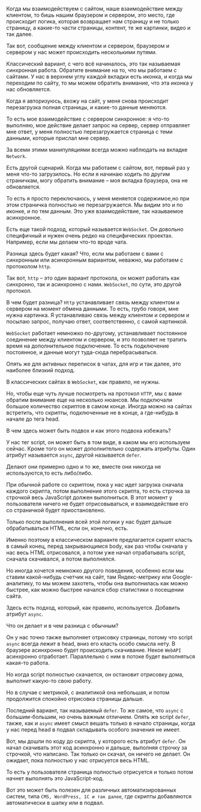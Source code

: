 Когда мы взаимодействуем с сайтом, наше взаимодействие между клиентом, то бишь нашим браузером и сервером, это место, где происходит логика, которая возвращает нам страницу и не только страницу, а какие-то части страницы, контент, те же картинки,
видео и так далее. 

Так вот, сообщение между клиентом и сервером, браузером и сервером у нас может происходить несколькими путями.

Классический вариант, с чего всё начиналось, это так называемая синхронная работа. Обратите внимание на то, что мы работаем с сайтами. У нас в верхнем углу каждой вкладки есть иконка, и когда мы переходим по сайту, то мы можем обратить внимание, что эта иконка у нас обновляется.

Когда я авторизуюсь, вхожу на сайт, у меня снова происходит перезагрузка полная страницы, и какие-то данные меняются.

То есть мое взаимодействие с сервером синхронное: я что-то выполняю, мое действие
делает запрос на сервер, сервер отправляет мне ответ, у меня полностью перезагружается страница с теми данными, которые прислал мне сервер. 

За всеми этими манипуляциями всегда можно наблюдать на вкладке `Network`.

Есть другой сценарий. Когда мы работаем с сайтом, вот, первый раз у меня что-то загрузилось. Но если я начинаю ходить
по другим страничкам, могу обратить внимание – моя вкладка браузера, она не обновляется.

То есть я просто переключаюсь, у меня меняется содержимое,но при этом страничка полностью не перезагружается. Мы видим это и по иконке, и по тем данным. Это уже взаимодействие, так называемое асинхронное.

Есть еще такой подход, который называется `WebSocket`. Он довольно специфичный и нужен очень редко на специфических проектах. Например, если мы делаем что-то вроде чата.

Разница здесь будет какая? Что, если мы работаем с вами с синхронным или асинхронным вариантом, неважно, мы работаем с протоколом `http`.

Так вот, `http` – это один вариант протокола, он может работать как синхронно, так и асинхронно с нами. `WebSocket`, по сути, это другой протокол.

В чем будет разница? `Http` устанавливает связь
между клиентом и сервером на момент обмена данными. То есть, грубо говоря, мне нужна картинка. Я устанавливаю связь между
клиентом и сервером и посылаю запрос, получаю ответ, соответственно, с самой картинкой.

`WebSocket` работает немножко по-другому, устанавливает постоянное соединение
между клиентом и сервером, и это позволяет не тратить время на дополнительное подключение. То есть подключение постоянное,
и данные могут туда-сюда перебрасываться.

Опять же для активных переписок в чатах, для игр и так далее, это наиболее близкий подход.

В классических сайтах в `WebSocket`, как правило, не нужны.

Но, чтобы еще чуть лучше посмотреть
на протокол `HTTP`, мы с вами обратим внимание
еще на несколько нюансов. Мы подключали большое количество скриптов  в самом конце.  Иногда можно на сайтах встретить, что скрипты, подключенные не в конце, а где-нибудь в начале до тега head. 

В чем здесь может быть подвох и как этого подвоха избежать?

У нас тег script, он может быть в том виде, в каком мы его используем сейчас. Кроме того он может дополнительно содержать атрибуты. Один атрибут называется `async`, другой называется `defer`.  

Делают они примерно одно и то же,
вместе они никогда не используются,то есть либо/либо.

При обычной работе со скриптом, пока у нас идет загрузка сначала каждого скрипта, потом выполнение этого скрипта, то есть строчка за строчкой весь JavaScript должен выполниться. В этот момент у пользователя ничего не будет отрисовываться, и взаимодействие его со страничкой будет приостановлено. 

Только после выполнения всей этой логики у нас будет дальше обрабатываться HTML, если он, конечно, есть. 

Именно поэтому в классическом варианте предлагается скрипт класть в самый конец, перед закрывающимся body, как раз чтобы сначала у нас весь HTML отрисовался, а потом уже начал отрабатывать script, сначала скачивался, а потом выполнялся.

Но иногда хочется немножко другого поведения, особенно если мы ставим
какой-нибудь счетчик на сайт, там Яндекс-метрику или Google-аналитику, то мы можем захотеть, чтобы она выполнилась как можно быстрее, как можно быстрее начался сбор
статистики о посещении сайта.

Здесь есть подход, который, как правило, используется. Добавить атрибут `async`. 

Что он делает и в чем разница с обычным?

Он у нас точно также выполняет отрисовку страницы, потому что script `async`
всегда лежит в head, вниз его класть особо смысла нету. В браузере асинхронно будет
происходить скачивание. Hекое `WebAPI` асинхронно отработает. Параллельно с ним в потоке будет выполняться какая-то работа.

Но когда script полностью скачается, он остановит отрисовку дома, выполнит какую-то свою работу. 

Но в случае с метрикой, с аналитикой
она небольшая, и потом продолжится спокойно
отрисовка страницы дальше.

Последний вариант, так называемый `defer`.
То же самое, что `async` с большим-большим, но очень важным отличием. Опять же script `defer`,  также, как и `async` имеет смысл вешать
только в начало страницы, когда у нас перед head в подвал складывать особого значения не имеет.

Вот, мы дошли по коду до скрипта, у которого есть атрибут `defer`.  Он начал скачивать этот код асинхронно и дальше, выполняя строчку
за строчкой, что написано. Так только он скачал, он ничего не делает. Он ожидает, пока полностью у нас отрисуется весь HTML.

То есть у пользователя страница полностью отрисуется и только потом начнет выполнять
это JavaScript-код. 

Вот это может быть полезен для различных автоматизированных систем, типа `CMS, WordPress, 1С и так далее`, где скрипты добавляются автоматически в шапку или в подвал. 


